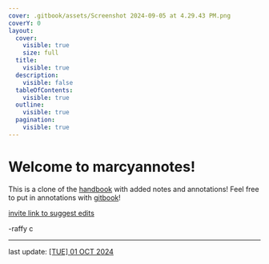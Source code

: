 ```yaml
---
cover: .gitbook/assets/Screenshot 2024-09-05 at 4.29.43 PM.png
coverY: 0
layout:
  cover:
    visible: true
    size: full
  title:
    visible: true
  description:
    visible: false
  tableOfContents:
    visible: true
  outline:
    visible: true
  pagination:
    visible: true
---
```


# Welcome to **marcyannotes**!

This is a clone of the [handbook](https://marcylabschool.gitbook.io/marcy-lab-school-docs) with added notes and annotations! Feel free to put in annotations with [gitbook](https://raffycastlee.gitbook.io/marcyannotes)!

[invite link to suggest edits](https://app.gitbook.com/invite/44azXdbX7zdDFOJp855x/uBwjXgRlUKSTvit1nnDy)

-raffy c


---

last update: [[TUE] 01 OCT 2024](codechallenge-curriculum/unit-0/20241001.md)
